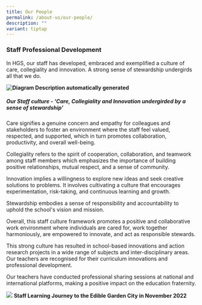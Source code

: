 ```yaml
---
title: Our People
permalink: /about-us/our-people/
description: ""
variant: tiptap
---
```

### Staff Professional Development 

In HGS, our staff has developed, embraced and exemplified a culture of care, collegiality and innovation. A strong sense of stewardship undergirds all that we do.

**![Diagram
Description automatically generated](https://lh6.googleusercontent.com/3dPJW6mRGf59RXXguSa-JsrvOQeR5-UXY3ToCzmiiPAbr5xEZJuuow1fCMu_B55qfI2HNA3ZSt9_eRlW8-JHNh8ICIZEAbxcEjyf7ZuO7eThuWooFkgtveQTbx2q4RmccwlLCAVOTQ7CqkeeE73U-Q)**


##### Our Staff culture - ‘Care, Collegiality and Innovation undergirded by a sense of stewardship’


Care signifies a genuine concern and empathy for colleagues and stakeholders to foster an environment where the staff feel valued, respected, and supported, which in turn promotes collaboration, productivity, and overall well-being.

Collegiality refers to the spirit of cooperation, collaboration, and teamwork among staff members which emphasizes the importance of building positive relationships, mutual respect, and a sense of community.

Innovation implies a willingness to explore new ideas and seek creative solutions to problems. It involves cultivating a culture that encourages experimentation, risk-taking, and continuous learning and growth.

Stewardship embodies a sense of responsibility and accountability to uphold the school's vision and mission.

Overall, this staff culture framework promotes a positive and collaborative work environment where individuals are cared for, work together harmoniously, are empowered to innovate, and act as responsible stewards.

This strong culture has resulted in school-based innovations and action research projects in a wide range of subjects and inter-disciplinary areas. Our teachers are recognised for their curriculum innovations and professional development.

Our teachers have conducted professional sharing sessions at national and international platforms, making a positive impact on the education fraternity.

**![](https://lh6.googleusercontent.com/NueQfYiRCUI2D3eT9YmVWtb5KrUcOukzjaRbS2e5jj07hSubbslZDcd50OzcnMIpQ3tj_3KPRJG7m5HiwKbQdPV11wSRNFv5tUuX4ZGnuyyTxtKAFm-Ee_6SkF_8_hvLUKHBqOkoW_HQ)**
**Staff Learning Journey to the Edible Garden City in November 2022**